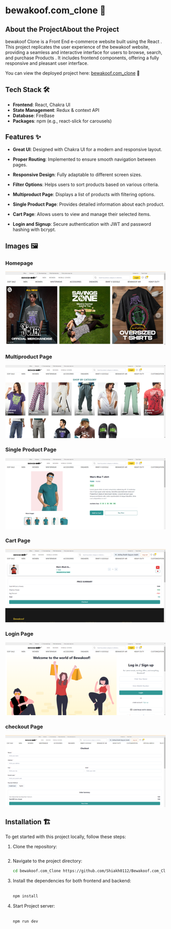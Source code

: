 
# bewakoof.com_clone 🧑

## About the ProjectAbout the Project

bewakoof Clone is a Front End e-commerce website built using the React . This project replicates the user
experience
of the bewakoof website, providing a seamless and interactive interface for users to browse, search, and purchase
Products
. It includes frontend components, offering a fully responsive and pleasant user interface.

You can view the deployed project here: [bewakoof.com_clone](https://phenomenal-sprinkles-3c567e.netlify.app/) 🚀

## Tech Stack 🛠️

- **Frontend**: React, Chakra UI
- **State Management**: Redux & context API
- **Database**: FireBase
- **Packages**: npm (e.g., react-slick for carousels)

## Features ✨

- **Great UI**: Designed with Chakra UI for a modern and responsive layout.
- **Proper Routing**: Implemented to ensure smooth navigation between pages.
- **Responsive Design**: Fully adaptable to different screen sizes.

- **Filter Options**: Helps users to sort products based on various criteria.
- **Multiproduct Page**: Displays a list of products with filtering options.
- **Single Product Page**: Provides detailed information about each product.
- **Cart Page**: Allows users to view and manage their selected items.
- **Login and Signup**: Secure authentication with JWT and password hashing with bcrypt.

## Images 🖼️

### Homepage

![Homepage](https://raw.githubusercontent.com/Shiakh0112/Bewakoof.com_Clone/refs/heads/main/bewakoof.com_Clone/src/assets/image/Screenshot%202024-10-08%20175544.png)

### Multiproduct Page

![Multiproduct Page](https://raw.githubusercontent.com/Shiakh0112/Bewakoof.com_Clone/refs/heads/main/bewakoof.com_Clone/src/assets/image/Screenshot%202024-10-08%20175809.png)

### Single Product Page

![Single Product Page](https://raw.githubusercontent.com/Shiakh0112/Bewakoof.com_Clone/refs/heads/main/bewakoof.com_Clone/src/assets/image/Screenshot%202024-10-08%20175952.png)

### Cart Page

![Cart Page](https://raw.githubusercontent.com/Shiakh0112/Bewakoof.com_Clone/refs/heads/main/bewakoof.com_Clone/src/assets/image/Screenshot%202024-10-08%20180056.png)

### Login Page

![Login Page](https://raw.githubusercontent.com/Shiakh0112/Bewakoof.com_Clone/refs/heads/main/bewakoof.com_Clone/src/assets/image/Screenshot%202024-10-08%20175859.png)

### checkout Page

![checkout](https://raw.githubusercontent.com/Shiakh0112/Bewakoof.com_Clone/refs/heads/main/bewakoof.com_Clone/src/assets/image/Screenshot%202024-10-08%20180126.png)

## Installation 🏗️

To get started with this project locally, follow these steps:

1. Clone the repository:

   ```bash

   ```

2. Navigate to the project directory:

     ```bash
    cd bewakoof.com_Clone https://github.com/Shiakh0112/Bewakoof.com_Clone.git

   ```

3. Install the dependencies for both frontend and backend:

   ```bash

   npm install

   ```

4. Start Project server:

   ```bash

   npm run dev

   ```
